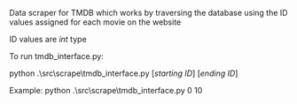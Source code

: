 Data scraper for TMDB which works by traversing the database using the ID values 
assigned for each movie on the website

ID values are *int* type

To run tmdb_interface.py:

python .\src\scrape\tmdb_interface.py [*starting ID*] [*ending ID*]

Example: python .\src\scrape\tmdb_interface.py 0 10


